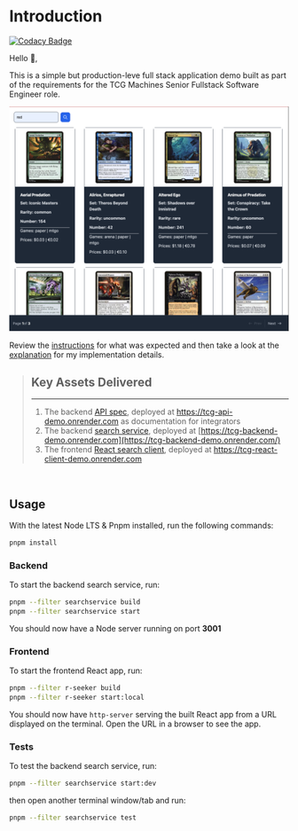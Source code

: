 # Introduction

[![Codacy Badge](https://app.codacy.com/project/badge/Grade/c6ab2ff01cd14fa1954ad1773c0c453e)](https://app.codacy.com/gh/chalu/tcgm-fullstack-demo/dashboard?utm_source=gh&utm_medium=referral&utm_content=&utm_campaign=Badge_grade)

Hello 👋,

This is a simple but production-leve full stack application demo built as part of the requirements for the TCG Machines Senior Fullstack Software Engineer role.

![React client preview](./client/r-seeker/tcgm-fullstack-react-client.png)

Review the [instructions](./INSTRCTIONS.md) for what was expected and then take a look at the [explanation](./DESIGN_EXPLANATION.md) for my implementation details.

> ## Key Assets Delivered
>
> ***
>
> 1.  The backend [API spec](./api/spec/api.yaml), deployed at <https://tcg-api-demo.onrender.com> as documentation for integrators
> 2.  The backend [search service](./server/searchservice), deployed at [https://tcg-backend-demo.onrender.com](https://tcg-backend-demo.onrender.com/)
> 3.  The frontend [React search client](./client/r-seeker), deployed at <https://tcg-react-client-demo.onrender.com>

 

## Usage

With the latest Node LTS & Pnpm installed, run the following commands:

```bash
pnpm install
```

### Backend

To start the backend search service, run:

```bash
pnpm --filter searchservice build
pnpm --filter searchservice start
```

You should now have a Node server running on port **3001**

### Frontend

To start the frontend React app, run:

```bash
pnpm --filter r-seeker build
pnpm --filter r-seeker start:local
```

You should now have `http-server` serving the built React app from a URL displayed on the terminal. Open the URL in a browser to see the app.

### Tests

To test the backend search service, run:

```bash
pnpm --filter searchservice start:dev
```

then open another terminal window/tab and run:

```bash
pnpm --filter searchservice test
```
